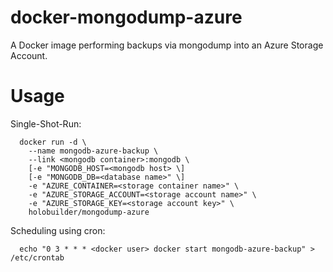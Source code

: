 # docker-mongodump-azure
A Docker image performing backups via mongodump into an Azure Storage Account.

# Usage
Single-Shot-Run:
```
  docker run -d \
    --name mongodb-azure-backup \
    --link <mongodb container>:mongodb \
    [-e "MONGODB_HOST=<mongodb host> \]
    [-e "MONGODB_DB=<database name>" \]
    -e "AZURE_CONTAINER=<storage container name>" \
    -e "AZURE_STORAGE_ACCOUNT=<storage account name>" \
    -e "AZURE_STORAGE_KEY=<storage account key>" \
    holobuilder/mongodump-azure
```

Scheduling using cron:
```
  echo "0 3 * * * <docker user> docker start mongodb-azure-backup" > /etc/crontab
```